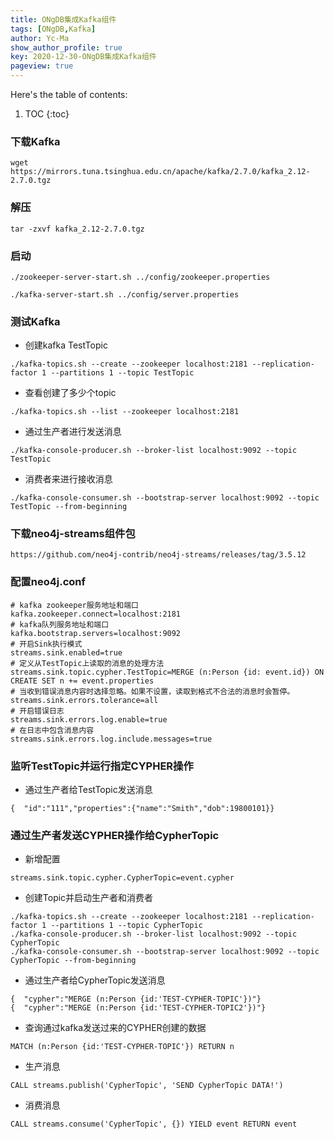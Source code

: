 ```yaml
---
title: ONgDB集成Kafka组件
tags: [ONgDB,Kafka]
author: Yc-Ma
show_author_profile: true
key: 2020-12-30-ONgDB集成Kafka组件
pageview: true
---
```


Here's the table of contents:
1. TOC
{:toc}

### 下载Kafka
```
wget https://mirrors.tuna.tsinghua.edu.cn/apache/kafka/2.7.0/kafka_2.12-2.7.0.tgz
```

### 解压
```
tar -zxvf kafka_2.12-2.7.0.tgz
```

### 启动
```
./zookeeper-server-start.sh ../config/zookeeper.properties
```
```
./kafka-server-start.sh ../config/server.properties
```

### 测试Kafka
- 创建kafka TestTopic
```
./kafka-topics.sh --create --zookeeper localhost:2181 --replication-factor 1 --partitions 1 --topic TestTopic
```
- 查看创建了多少个topic
```
./kafka-topics.sh --list --zookeeper localhost:2181
```
- 通过生产者进行发送消息
```
./kafka-console-producer.sh --broker-list localhost:9092 --topic TestTopic
```
- 消费者来进行接收消息
```
./kafka-console-consumer.sh --bootstrap-server localhost:9092 --topic TestTopic --from-beginning
```

### 下载neo4j-streams组件包
```
https://github.com/neo4j-contrib/neo4j-streams/releases/tag/3.5.12
```

### 配置neo4j.conf
```
# kafka zookeeper服务地址和端口
kafka.zookeeper.connect=localhost:2181
# kafka队列服务地址和端口
kafka.bootstrap.servers=localhost:9092
# 开启Sink执行模式
streams.sink.enabled=true
# 定义从TestTopic上读取的消息的处理方法
streams.sink.topic.cypher.TestTopic=MERGE (n:Person {id: event.id}) ON CREATE SET n += event.properties
# 当收到错误消息内容时选择忽略。如果不设置，读取到格式不合法的消息时会暂停。
streams.sink.errors.tolerance=all
# 开启错误日志
streams.sink.errors.log.enable=true
# 在日志中包含消息内容
streams.sink.errors.log.include.messages=true
```

### 监听TestTopic并运行指定CYPHER操作
- 通过生产者给TestTopic发送消息
```
{  "id":"111","properties":{"name":"Smith","dob":19800101}}
```

### 通过生产者发送CYPHER操作给CypherTopic
- 新增配置
```
streams.sink.topic.cypher.CypherTopic=event.cypher
```
- 创建Topic并启动生产者和消费者
```
./kafka-topics.sh --create --zookeeper localhost:2181 --replication-factor 1 --partitions 1 --topic CypherTopic
./kafka-console-producer.sh --broker-list localhost:9092 --topic CypherTopic
./kafka-console-consumer.sh --bootstrap-server localhost:9092 --topic CypherTopic --from-beginning
```
- 通过生产者给CypherTopic发送消息
```
{  "cypher":"MERGE (n:Person {id:'TEST-CYPHER-TOPIC'})"}
{  "cypher":"MERGE (n:Person {id:'TEST-CYPHER-TOPIC2'})"}
```
- 查询通过kafka发送过来的CYPHER创建的数据
```
MATCH (n:Person {id:'TEST-CYPHER-TOPIC'}) RETURN n
```
- 生产消息
```
CALL streams.publish('CypherTopic', 'SEND CypherTopic DATA!')
```
- 消费消息
```
CALL streams.consume('CypherTopic', {}) YIELD event RETURN event
```


